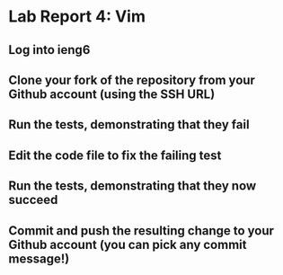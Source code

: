 # Lab Report 4: Vim
## Log into ieng6

## Clone your fork of the repository from your Github account (using the SSH URL)
## Run the tests, demonstrating that they fail
## Edit the code file to fix the failing test
## Run the tests, demonstrating that they now succeed
## Commit and push the resulting change to your Github account (you can pick any commit message!)
